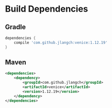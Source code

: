 # Build Dependencies


## Gradle

```groovy
dependencies {
    compile 'com.github.jlangch:venice:1.12.19'
}
```

## Maven

```xml
<dependencies>
    <dependency>
        <groupId>com.github.jlangch</groupId>
        <artifactId>venice</artifactId>
        <version>1.12.19</version>
    </dependency>
</dependencies>
```
